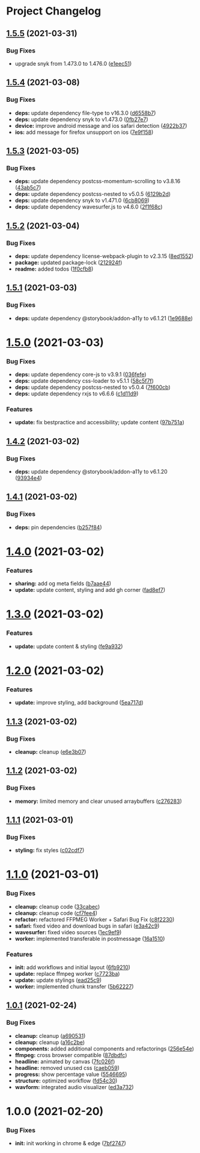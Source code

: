 # Project Changelog

## [1.5.5](https://github.com/GrabarzUndPartner/UnfilteredTruth/compare/v1.5.4...v1.5.5) (2021-03-31)


### Bug Fixes

* upgrade snyk from 1.473.0 to 1.476.0 ([e1eec51](https://github.com/GrabarzUndPartner/UnfilteredTruth/commit/e1eec51c7c2210afd8780625afbf312b696309ce))

## [1.5.4](https://github.com/GrabarzUndPartner/UnfilteredTruth/compare/v1.5.3...v1.5.4) (2021-03-08)


### Bug Fixes

* **deps:** update dependency file-type to v16.3.0 ([d6558b7](https://github.com/GrabarzUndPartner/UnfilteredTruth/commit/d6558b75199c0ef6068093cdd48a852ccfec4e80))
* **deps:** update dependency snyk to v1.473.0 ([0fb27e7](https://github.com/GrabarzUndPartner/UnfilteredTruth/commit/0fb27e7a2a12fe860a0c5bacfb6430f597629486))
* **device:** improve android message and ios safari detection ([4922b37](https://github.com/GrabarzUndPartner/UnfilteredTruth/commit/4922b3739be4332b91b27c7cfc9e84fa2bba3db2))
* **ios:** add message for firefox unsupport on ios ([7e9f158](https://github.com/GrabarzUndPartner/UnfilteredTruth/commit/7e9f1585a499e8c33019c94b01ee046b6a365d14))

## [1.5.3](https://github.com/GrabarzUndPartner/UnfilteredTruth/compare/v1.5.2...v1.5.3) (2021-03-05)


### Bug Fixes

* **deps:** update dependency postcss-momentum-scrolling to v3.8.16 ([43ab5c7](https://github.com/GrabarzUndPartner/UnfilteredTruth/commit/43ab5c7a9869bbee33cadc7faaea162dd9e170fb))
* **deps:** update dependency postcss-nested to v5.0.5 ([6129b2d](https://github.com/GrabarzUndPartner/UnfilteredTruth/commit/6129b2d72380004fad8d03452f4011cae806d3c4))
* **deps:** update dependency snyk to v1.471.0 ([6cb8069](https://github.com/GrabarzUndPartner/UnfilteredTruth/commit/6cb806950e0cd48ff08d0487c5a36e888a6ac8dc))
* **deps:** update dependency wavesurfer.js to v4.6.0 ([2f1f68c](https://github.com/GrabarzUndPartner/UnfilteredTruth/commit/2f1f68c272563cf333c72e3c7bf3b3b339b695e0))

## [1.5.2](https://github.com/GrabarzUndPartner/UnfilteredTruth/compare/v1.5.1...v1.5.2) (2021-03-04)


### Bug Fixes

* **deps:** update dependency license-webpack-plugin to v2.3.15 ([8ed1552](https://github.com/GrabarzUndPartner/UnfilteredTruth/commit/8ed155294290b5c51d066e92dcf1c18f60d2125e))
* **package:** updated package-lock ([212924f](https://github.com/GrabarzUndPartner/UnfilteredTruth/commit/212924ff7e924c95825f4ef965c8cabfea2918e7))
* **readme:** added todos ([1f0cfb8](https://github.com/GrabarzUndPartner/UnfilteredTruth/commit/1f0cfb810d30b6d8b69ecf833ec8f8f551e26fb7))

## [1.5.1](https://github.com/GrabarzUndPartner/UnfilteredTruth/compare/v1.5.0...v1.5.1) (2021-03-03)


### Bug Fixes

* **deps:** update dependency @storybook/addon-a11y to v6.1.21 ([1e9688e](https://github.com/GrabarzUndPartner/UnfilteredTruth/commit/1e9688e0a77d5b90d9a023ecee6664363f92d2b7))

# [1.5.0](https://github.com/GrabarzUndPartner/UnfilteredTruth/compare/v1.4.2...v1.5.0) (2021-03-03)


### Bug Fixes

* **deps:** update dependency core-js to v3.9.1 ([036fefe](https://github.com/GrabarzUndPartner/UnfilteredTruth/commit/036fefea02cec048d323861a607655c16f29968c))
* **deps:** update dependency css-loader to v5.1.1 ([58c5f7f](https://github.com/GrabarzUndPartner/UnfilteredTruth/commit/58c5f7fffea695da89adbda5e21a1fa23033b8a0))
* **deps:** update dependency postcss-nested to v5.0.4 ([7f600cb](https://github.com/GrabarzUndPartner/UnfilteredTruth/commit/7f600cbc625869f3005e1962e49b28561b9bb484))
* **deps:** update dependency rxjs to v6.6.6 ([c1d11d9](https://github.com/GrabarzUndPartner/UnfilteredTruth/commit/c1d11d9ec28521b2db7c5cd754af1967215dada8))


### Features

* **update:** fix bestpractice and accessibility; update content ([97b751a](https://github.com/GrabarzUndPartner/UnfilteredTruth/commit/97b751a57fcf3b890cb28f9c2a69e52b80868297))

## [1.4.2](https://github.com/GrabarzUndPartner/UnfilteredTruth/compare/v1.4.1...v1.4.2) (2021-03-02)


### Bug Fixes

* **deps:** update dependency @storybook/addon-a11y to v6.1.20 ([93934e4](https://github.com/GrabarzUndPartner/UnfilteredTruth/commit/93934e44f0cad9ec745211ae48c421bb50e6627c))

## [1.4.1](https://github.com/GrabarzUndPartner/UnfilteredTruth/compare/v1.4.0...v1.4.1) (2021-03-02)


### Bug Fixes

* **deps:** pin dependencies ([b257f84](https://github.com/GrabarzUndPartner/UnfilteredTruth/commit/b257f846cbafd812297470ca336de17a5042cbde))

# [1.4.0](https://github.com/GrabarzUndPartner/UnfilteredTruth/compare/v1.3.0...v1.4.0) (2021-03-02)


### Features

* **sharing:** add og meta fields ([b7aae44](https://github.com/GrabarzUndPartner/UnfilteredTruth/commit/b7aae44adfd2212bc082d8c9c9ad9360466fa72a))
* **update:** update content, styling and add gh corner ([fad8ef7](https://github.com/GrabarzUndPartner/UnfilteredTruth/commit/fad8ef79c1ef4211758fa71f5f1fdf36831a8028))

# [1.3.0](https://github.com/GrabarzUndPartner/UnfilteredTruth/compare/v1.2.0...v1.3.0) (2021-03-02)


### Features

* **update:** update content & styling ([fe9a932](https://github.com/GrabarzUndPartner/UnfilteredTruth/commit/fe9a9328c3a7b1b5c77c67a1c6322bbd52f0d5db))

# [1.2.0](https://github.com/GrabarzUndPartner/UnfilteredTruth/compare/v1.1.3...v1.2.0) (2021-03-02)


### Features

* **update:** improve styling, add background ([5ea717d](https://github.com/GrabarzUndPartner/UnfilteredTruth/commit/5ea717d90ec5939338ae99a43ba2e0d8543b6afa))

## [1.1.3](https://github.com/GrabarzUndPartner/UnfilteredTruth/compare/v1.1.2...v1.1.3) (2021-03-02)


### Bug Fixes

* **cleanup:** cleanup ([e6e3b07](https://github.com/GrabarzUndPartner/UnfilteredTruth/commit/e6e3b0724ce00484cd509be31e98d00db39b6d0a))

## [1.1.2](https://github.com/GrabarzUndPartner/UnfilteredTruth/compare/v1.1.1...v1.1.2) (2021-03-02)


### Bug Fixes

* **memory:** limited memory and clear unused arraybuffers ([c276283](https://github.com/GrabarzUndPartner/UnfilteredTruth/commit/c276283c996f3808f354593e620c2f1e5f5637bc))

## [1.1.1](https://github.com/GrabarzUndPartner/UnfilteredTruth/compare/v1.1.0...v1.1.1) (2021-03-01)


### Bug Fixes

* **styling:** fix styles ([c02cdf7](https://github.com/GrabarzUndPartner/UnfilteredTruth/commit/c02cdf7cdd21082fa255b3620b68248504c82ede))

# [1.1.0](https://github.com/GrabarzUndPartner/UnfilteredTruth/compare/v1.0.1...v1.1.0) (2021-03-01)


### Bug Fixes

* **cleanup:** cleanup code ([33cabec](https://github.com/GrabarzUndPartner/UnfilteredTruth/commit/33cabecc4f22649fc6576ea88b4d37e64fe743d7))
* **cleanup:** cleanup code ([cf7fee4](https://github.com/GrabarzUndPartner/UnfilteredTruth/commit/cf7fee400915be5b80da0616ea23784851f7d321))
* **refactor:** refactored FFPMEG Worker + Safari Bug Fix ([c8f2230](https://github.com/GrabarzUndPartner/UnfilteredTruth/commit/c8f22303b8a8885fc70800962599d67e7f4bd70b))
* **safari:** fixed video and download bugs in safari ([e3a42c9](https://github.com/GrabarzUndPartner/UnfilteredTruth/commit/e3a42c93b3d340a47abbe95f56e78654ed724ebe))
* **wavesurfer:** fixed video sources ([1ec9ef9](https://github.com/GrabarzUndPartner/UnfilteredTruth/commit/1ec9ef97c39a4997f66781b8e9def38143a392e2))
* **worker:** implemented transferable in postmessage ([16a1510](https://github.com/GrabarzUndPartner/UnfilteredTruth/commit/16a1510637b2e447601e1d632b8055aa88d1d1ec))


### Features

* **init:** add workflows and initial layout ([6fb9210](https://github.com/GrabarzUndPartner/UnfilteredTruth/commit/6fb92101af5ae8358dedcafc4a4c0cf5df1cc1a1))
* **update:** replace ffmpeg worker ([c7723ba](https://github.com/GrabarzUndPartner/UnfilteredTruth/commit/c7723ba131415b69635e5393178cac2205a1c7b5))
* **update:** update stylings ([ead25c9](https://github.com/GrabarzUndPartner/UnfilteredTruth/commit/ead25c96435fb9e88b88b0dfee58a98cd5df3ef8))
* **worker:** implemented chunk transfer ([5b62227](https://github.com/GrabarzUndPartner/UnfilteredTruth/commit/5b622276e6db62ca8ee7433343ed7cfa62d0bb1b))

## [1.0.1](https://github.com/GrabarzUndPartner/UnfilteredTruth/compare/v1.0.0...v1.0.1) (2021-02-24)


### Bug Fixes

* **cleanup:** cleanup ([a690531](https://github.com/GrabarzUndPartner/UnfilteredTruth/commit/a69053106e19d7e2783e605aaf98ef70f067c48f))
* **cleanup:** cleanup ([a16c2be](https://github.com/GrabarzUndPartner/UnfilteredTruth/commit/a16c2be920bc3549c52c89706bb7147b8ed74491))
* **components:** added additional components and refactorings ([256e54e](https://github.com/GrabarzUndPartner/UnfilteredTruth/commit/256e54e5a0d26a4ddb924933c35ff810029edb20))
* **ffmpeg:** cross browser compatible ([87dbdfc](https://github.com/GrabarzUndPartner/UnfilteredTruth/commit/87dbdfc2749ef438b7e41036bf429c61f44d5e5f))
* **headline:** animated by canvas ([7fc026f](https://github.com/GrabarzUndPartner/UnfilteredTruth/commit/7fc026f0266947fe6f886c410824497d30843f4c))
* **headline:** removed unused css ([caeb059](https://github.com/GrabarzUndPartner/UnfilteredTruth/commit/caeb059c9f74d8b06f98e08ee9c76bede9e15b79))
* **progress:** show percentage value ([5546695](https://github.com/GrabarzUndPartner/UnfilteredTruth/commit/554669561adf8c0856ee2ef2926cc70cae41dc39))
* **structure:** optimized workflow ([fd54c30](https://github.com/GrabarzUndPartner/UnfilteredTruth/commit/fd54c302c8c53feae2983ac766071adcb5213042))
* **wavform:** integrated audio visualizer ([ed3a732](https://github.com/GrabarzUndPartner/UnfilteredTruth/commit/ed3a73222505e2b56e4f015417754550e382cdde))

# 1.0.0 (2021-02-20)


### Bug Fixes

* **init:** init working in chrome & edge ([7bf2747](https://github.com/StephanGerbeth/AudioModifier3000/commit/7bf27477319303e96dc45ed8221837c57653aa71))
